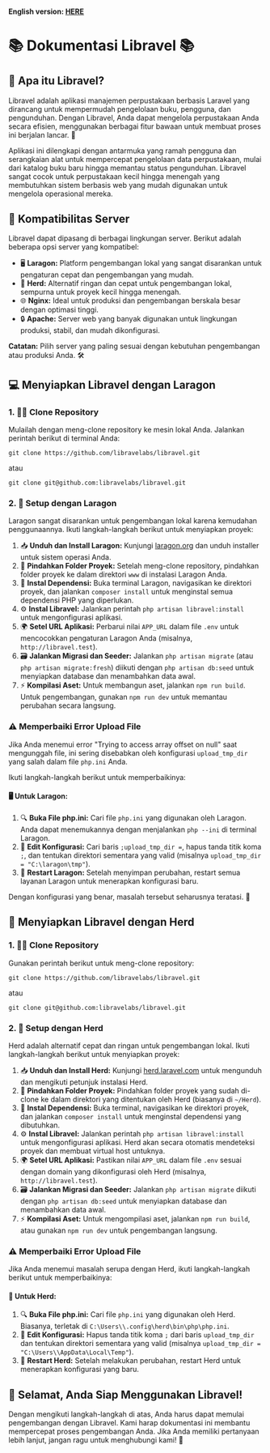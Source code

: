 #### **English version:** [HERE](https://github.com/libravelabs/libravel/blob/main/README.md)

# 📚 Dokumentasi Libravel 📚

## 🧐 Apa itu Libravel?

Libravel adalah aplikasi manajemen perpustakaan berbasis Laravel yang dirancang untuk mempermudah pengelolaan buku, pengguna, dan pengunduhan. Dengan Libravel, Anda dapat mengelola perpustakaan Anda secara efisien, menggunakan berbagai fitur bawaan untuk membuat proses ini berjalan lancar. 🚀

Aplikasi ini dilengkapi dengan antarmuka yang ramah pengguna dan serangkaian alat untuk mempercepat pengelolaan data perpustakaan, mulai dari katalog buku baru hingga memantau status pengunduhan. Libravel sangat cocok untuk perpustakaan kecil hingga menengah yang membutuhkan sistem berbasis web yang mudah digunakan untuk mengelola operasional mereka.

## 🔧 Kompatibilitas Server

Libravel dapat dipasang di berbagai lingkungan server. Berikut adalah beberapa opsi server yang kompatibel:

-   🖥️ **Laragon:** Platform pengembangan lokal yang sangat disarankan untuk pengaturan cepat dan pengembangan yang mudah.
-   🐑 **Herd:** Alternatif ringan dan cepat untuk pengembangan lokal, sempurna untuk proyek kecil hingga menengah.
-   🌐 **Nginx:** Ideal untuk produksi dan pengembangan berskala besar dengan optimasi tinggi.
-   🔒 **Apache:** Server web yang banyak digunakan untuk lingkungan produksi, stabil, dan mudah dikonfigurasi.

**Catatan:** Pilih server yang paling sesuai dengan kebutuhan pengembangan atau produksi Anda. 🛠️

## 💻 Menyiapkan Libravel dengan Laragon

### 1\. 🧑‍💻 Clone Repository

Mulailah dengan meng-clone repository ke mesin lokal Anda. Jalankan perintah berikut di terminal Anda:

    git clone https://github.com/libravelabs/libravel.git

atau

    git clone git@github.com:libravelabs/libravel.git

### 2\. 🔧 Setup dengan Laragon

Laragon sangat disarankan untuk pengembangan lokal karena kemudahan penggunaannya. Ikuti langkah-langkah berikut untuk menyiapkan proyek:

1.  📥 **Unduh dan Install Laragon:** Kunjungi [laragon.org](https://laragon.org/) dan unduh installer untuk sistem operasi Anda.
2.  📂 **Pindahkan Folder Proyek:** Setelah meng-clone repository, pindahkan folder proyek ke dalam direktori `www` di instalasi Laragon Anda.
3.  🚀 **Instal Dependensi:** Buka terminal Laragon, navigasikan ke direktori proyek, dan jalankan `composer install` untuk menginstal semua dependensi PHP yang diperlukan.
4.  ⚙️ **Instal Libravel:** Jalankan perintah `php artisan libravel:install` untuk mengonfigurasi aplikasi.
5.  🌍 **Setel URL Aplikasi:** Perbarui nilai `APP_URL` dalam file `.env` untuk mencocokkan pengaturan Laragon Anda (misalnya, `http://libravel.test`).
6.  🗃️ **Jalankan Migrasi dan Seeder:** Jalankan `php artisan migrate` (atau `php artisan migrate:fresh`) diikuti dengan `php artisan db:seed` untuk menyiapkan database dan menambahkan data awal.
7.  ⚡ **Kompilasi Aset:** Untuk membangun aset, jalankan `npm run build`. Untuk pengembangan, gunakan `npm run dev` untuk memantau perubahan secara langsung.

### ⚠️ Memperbaiki Error Upload File

Jika Anda menemui error "Trying to access array offset on null" saat mengunggah file, ini sering disebabkan oleh konfigurasi `upload_tmp_dir` yang salah dalam file `php.ini` Anda.

Ikuti langkah-langkah berikut untuk memperbaikinya:

#### 🖥️ Untuk Laragon:

1.  🔍 **Buka File php.ini:** Cari file `php.ini` yang digunakan oleh Laragon. Anda dapat menemukannya dengan menjalankan `php --ini` di terminal Laragon.
2.  🔑 **Edit Konfigurasi:** Cari baris `;upload_tmp_dir =`, hapus tanda titik koma `;`, dan tentukan direktori sementara yang valid (misalnya `upload_tmp_dir = "C:\laragon\tmp"`).
3.  🔄 **Restart Laragon:** Setelah menyimpan perubahan, restart semua layanan Laragon untuk menerapkan konfigurasi baru.

Dengan konfigurasi yang benar, masalah tersebut seharusnya teratasi. 🎉

## 🐑 Menyiapkan Libravel dengan Herd

### 1\. 🧑‍💻 Clone Repository

Gunakan perintah berikut untuk meng-clone repository:

    git clone https://github.com/libravelabs/libravel.git

atau

    git clone git@github.com:libravelabs/libravel.git

### 2\. 🔧 Setup dengan Herd

Herd adalah alternatif cepat dan ringan untuk pengembangan lokal. Ikuti langkah-langkah berikut untuk menyiapkan proyek:

1.  📥 **Unduh dan Install Herd:** Kunjungi [herd.laravel.com](https://herd.laravel.com/) untuk mengunduh dan mengikuti petunjuk instalasi Herd.
2.  📂 **Pindahkan Folder Proyek:** Pindahkan folder proyek yang sudah di-clone ke dalam direktori yang ditentukan oleh Herd (biasanya di `~/Herd`).
3.  🚀 **Instal Dependensi:** Buka terminal, navigasikan ke direktori proyek, dan jalankan `composer install` untuk menginstal dependensi yang dibutuhkan.
4.  ⚙️ **Instal Libravel:** Jalankan perintah `php artisan libravel:install` untuk mengonfigurasi aplikasi. Herd akan secara otomatis mendeteksi proyek dan membuat virtual host untuknya.
5.  🌍 **Setel URL Aplikasi:** Pastikan nilai `APP_URL` dalam file `.env` sesuai dengan domain yang dikonfigurasi oleh Herd (misalnya, `http://libravel.test`).
6.  🗃️ **Jalankan Migrasi dan Seeder:** Jalankan `php artisan migrate` diikuti dengan `php artisan db:seed` untuk menyiapkan database dan menambahkan data awal.
7.  ⚡ **Kompilasi Aset:** Untuk mengompilasi aset, jalankan `npm run build`, atau gunakan `npm run dev` untuk pengembangan langsung.

### ⚠️ Memperbaiki Error Upload File

Jika Anda menemui masalah serupa dengan Herd, ikuti langkah-langkah berikut untuk memperbaikinya:

#### 🐑 Untuk Herd:

1.  🔍 **Buka File php.ini:** Cari file `php.ini` yang digunakan oleh Herd. Biasanya, terletak di `C:\Users\\.config\herd\bin\php\php.ini`.
2.  🔑 **Edit Konfigurasi:** Hapus tanda titik koma `;` dari baris `upload_tmp_dir` dan tentukan direktori sementara yang valid (misalnya `upload_tmp_dir = "C:\Users\\AppData\Local\Temp"`).
3.  🔄 **Restart Herd:** Setelah melakukan perubahan, restart Herd untuk menerapkan konfigurasi yang baru.

## 🎉 Selamat, Anda Siap Menggunakan Libravel!

Dengan mengikuti langkah-langkah di atas, Anda harus dapat memulai pengembangan dengan Libravel. Kami harap dokumentasi ini membantu mempercepat proses pengembangan Anda. Jika Anda memiliki pertanyaan lebih lanjut, jangan ragu untuk menghubungi kami! 🚀
